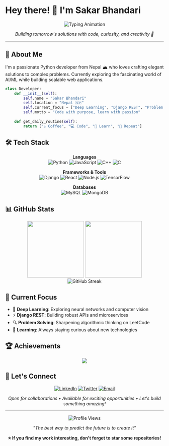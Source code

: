 # Hey there! 👋 I'm Sakar Bhandari

<div align="center">
  
  <img src="https://readme-typing-svg.herokuapp.com?font=JetBrains+Mono&weight=600&size=28&duration=3000&pause=800&color=6366F1&center=true&vCenter=true&width=600&lines=Python+Developer;Deep+Learning+Explorer;Django+REST+Architect;Problem+Solver" alt="Typing Animation" />
  
  <p><em>Building tomorrow's solutions with code, curiosity, and creativity 🚀</em></p>
  
</div>

---

## 🎯 About Me

I'm a passionate Python developer from Nepal 🏔️ who loves crafting elegant solutions to complex problems. Currently exploring the fascinating world of AI/ML while building scalable web applications.

```python
class Developer:
    def __init__(self):
        self.name = "Sakar Bhandari"
        self.location = "Nepal 🇳🇵"
        self.current_focus = ["Deep Learning", "Django REST", "Problem Solving"]
        self.motto = "Code with purpose, learn with passion"
    
    def get_daily_routine(self):
        return ["☕ Coffee", "💻 Code", "🧠 Learn", "🔄 Repeat"]
```

## 🛠️ Tech Stack

<div align="center">

**Languages**  
![Python](https://img.shields.io/badge/Python-3776AB?style=flat-square&logo=python&logoColor=white)
![JavaScript](https://img.shields.io/badge/JavaScript-F7DF1E?style=flat-square&logo=javascript&logoColor=black)
![C++](https://img.shields.io/badge/C++-00599C?style=flat-square&logo=cplusplus&logoColor=white)
![C](https://img.shields.io/badge/C-A8B9CC?style=flat-square&logo=c&logoColor=black)

**Frameworks & Tools**  
![Django](https://img.shields.io/badge/Django-092E20?style=flat-square&logo=django&logoColor=white)
![React](https://img.shields.io/badge/React-61DAFB?style=flat-square&logo=react&logoColor=black)
![Node.js](https://img.shields.io/badge/Node.js-339933?style=flat-square&logo=nodedotjs&logoColor=white)
![TensorFlow](https://img.shields.io/badge/TensorFlow-FF6F00?style=flat-square&logo=tensorflow&logoColor=white)

**Databases**  
![MySQL](https://img.shields.io/badge/MySQL-4479A1?style=flat-square&logo=mysql&logoColor=white)
![MongoDB](https://img.shields.io/badge/MongoDB-47A248?style=flat-square&logo=mongodb&logoColor=white)

</div>

## 📊 GitHub Stats

<div align="center">
  <img height="180em" src="https://github-readme-stats.vercel.app/api?username=sakaarr&show_icons=true&theme=github_dark&hide_border=true&bg_color=0D1117&title_color=6366F1&icon_color=8B5CF6&text_color=E5E7EB" />
  <img height="180em" src="https://github-readme-stats.vercel.app/api/top-langs/?username=sakaarr&layout=compact&theme=github_dark&hide_border=true&bg_color=0D1117&title_color=6366F1&text_color=E5E7EB" />
</div>

<div align="center">
  <img src="https://github-readme-streak-stats.herokuapp.com/?user=sakaarr&theme=github-dark-blue&hide_border=true&background=0D1117&stroke=6366F1&ring=8B5CF6&fire=F59E0B&currStreakLabel=E5E7EB" alt="GitHub Streak" />
</div>

## 🎯 Current Focus

- 🧠 **Deep Learning**: Exploring neural networks and computer vision
- ⚡ **Django REST**: Building robust APIs and microservices  
- 🔍 **Problem Solving**: Sharpening algorithmic thinking on LeetCode
- 🌱 **Learning**: Always staying curious about new technologies

## 🏆 Achievements

<div align="center">
  <img src="https://github-profile-trophy.vercel.app/?username=sakaarr&theme=darkhub&no-frame=true&no-bg=true&margin-w=4&column=7" />
</div>

## 🤝 Let's Connect

<div align="center">
  
  [![LinkedIn](https://img.shields.io/badge/LinkedIn-0077B5?style=for-the-badge&logo=linkedin&logoColor=white)](https://www.linkedin.com/in/sakar-bhandari-242470244/)
  [![Twitter](https://img.shields.io/badge/Twitter-1DA1F2?style=for-the-badge&logo=twitter&logoColor=white)](https://twitter.com/sakarbhandari3)
  [![Email](https://img.shields.io/badge/Email-D14836?style=for-the-badge&logo=gmail&logoColor=white)](mailto:email.sakarr@gmail.com)
  
  <p><em>Open for collaborations • Available for exciting opportunities • Let's build something amazing!</em></p>
  
</div>

---

<div align="center">
  
  ![Profile Views](https://komarev.com/ghpvc/?username=sakaarr&style=flat-square&color=6366F1)
  
  <p><em>"The best way to predict the future is to create it"</em></p>
  
  **⭐ If you find my work interesting, don't forget to star some repositories!**
  
</div>
